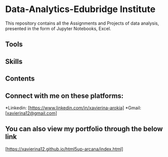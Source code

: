 # Data-Analytics-Edubridge Institute
This repository contains all the Assignments and Projects of data analysis, presented in the form of Jupyter Notebooks, Excel.

## Tools

## Skills

## Contents

## Connect with me on these platforms:
*Linkedin: [https://www.linkedin.com/in/xavierina-arokia]
*Gmail:[xavierina12@gmail.com]


## You can also view my portfolio through the below link
[https://xavierina12.github.io/html5up-arcana/index.html]
